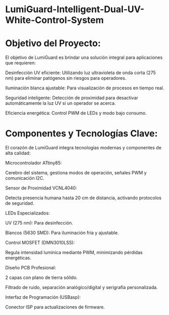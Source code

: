 # LumiGuard-Intelligent-Dual-UV-White-Control-System

# Objetivo del Proyecto:

El objetivo de LumiGuard es brindar una solución integral para aplicaciones que requieren:

Desinfección UV eficiente: Utilizando luz ultravioleta de onda corta (275 nm) para eliminar patógenos sin riesgos para operadores.

Iluminación blanca ajustable: Para visualización de procesos en tiempo real.

Seguridad inteligente: Detección de proximidad para desactivar automáticamente la luz UV si un operador se acerca.

Eficiencia energética: Control PWM de LEDs y modo bajo consumo.


# Componentes y Tecnologías Clave:

El corazón de LumiGuard integra tecnologías modernas y componentes de alta calidad:

Microcontrolador ATtiny85:

Cerebro del sistema, gestiona modos de operación, señales PWM y comunicación I2C.

Sensor de Proximidad VCNL4040:

Detecta presencia humana hasta 20 cm de distancia, activando protocolos de seguridad.

LEDs Especializados:

UV (275 nm): Para desinfección.

Blancos (5630 SMD): Para iluminación fría y ajustable.

Control MOSFET (DMN3010LSS):

Regula intensidad lumínica mediante PWM, minimizando pérdidas energéticas.

Diseño PCB Profesional:

2 capas con plano de tierra sólido.

Filtrado de ruido, separación analógico/digital y serigrafía personalizada.

Interfaz de Programación (USBasp):

Conector ISP para actualizaciones de firmware.


